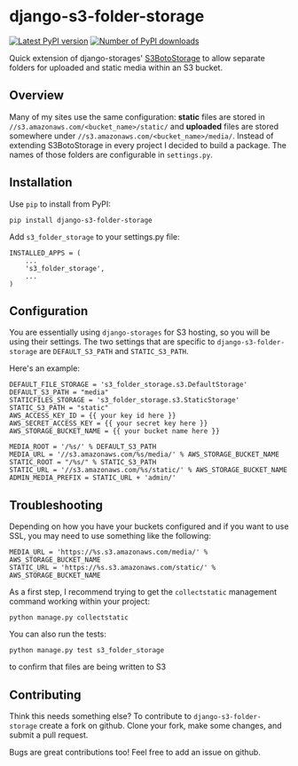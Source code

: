 django-s3-folder-storage
========================

[![Latest PyPI version](https://pypip.in/v/django-s3-folder-storage/badge.png)](https://crate.io/packages/django-s3-folder-storage/)
[![Number of PyPI downloads](https://pypip.in/d/django-s3-folder-storage/badge.png)](https://crate.io/packages/django-s3-folder-storage/)


Quick extension of django-storages' [S3BotoStorage](http://django-storages.readthedocs.org/en/latest/backends/amazon-S3.html) to allow separate folders for uploaded and static media within an S3 bucket.

Overview
--------

Many of my sites use the same configuration: **static** files are stored in `//s3.amazonaws.com/<bucket_name>/static/` and **uploaded** files are stored somewhere under `//s3.amazonaws.com/<bucket_name>/media/`. Instead of extending S3BotoStorage in every project I decided to build a package. The names of those folders are configurable in `settings.py`.

Installation
------------

Use `pip` to install from PyPI:

	pip install django-s3-folder-storage

Add `s3_folder_storage` to your settings.py file:

	INSTALLED_APPS = (
	    ...
	    's3_folder_storage',
	    ...
	)

Configuration
-------------

You are essentially using `django-storages` for S3 hosting, so you will be using their settings. The two settings that are specific to `django-s3-folder-storage` are `DEFAULT_S3_PATH` and `STATIC_S3_PATH`.

Here's an example:

	DEFAULT_FILE_STORAGE = 's3_folder_storage.s3.DefaultStorage'
	DEFAULT_S3_PATH = "media"
	STATICFILES_STORAGE = 's3_folder_storage.s3.StaticStorage'
	STATIC_S3_PATH = "static"
	AWS_ACCESS_KEY_ID = {{ your key id here }}
	AWS_SECRET_ACCESS_KEY = {{ your secret key here }}
	AWS_STORAGE_BUCKET_NAME = {{ your bucket name here }}
	
	MEDIA_ROOT = '/%s/' % DEFAULT_S3_PATH
	MEDIA_URL = '//s3.amazonaws.com/%s/media/' % AWS_STORAGE_BUCKET_NAME
	STATIC_ROOT = "/%s/" % STATIC_S3_PATH
	STATIC_URL = '//s3.amazonaws.com/%s/static/' % AWS_STORAGE_BUCKET_NAME
	ADMIN_MEDIA_PREFIX = STATIC_URL + 'admin/'

Troubleshooting
---------------

Depending on how you have your buckets configured and if you want to use SSL,
you may need to use something like the following:

	MEDIA_URL = 'https://%s.s3.amazonaws.com/media/' % AWS_STORAGE_BUCKET_NAME
	STATIC_URL = 'https://%s.s3.amazonaws.com/static/' % AWS_STORAGE_BUCKET_NAME

As a first step, I recommend trying to get the `collectstatic` management
command working within your project:

	python manage.py collectstatic
	
You can also run the tests:

	python manage.py test s3_folder_storage
	
to confirm that files are being written to S3

Contributing
------------

Think this needs something else? To contribute to `django-s3-folder-storage` create a fork on github. Clone your fork, make some changes, and submit a pull request.

Bugs are great contributions too! Feel free to add an issue on github.
